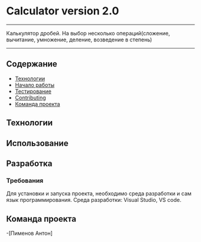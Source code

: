 # Calculator version 2.0
***
Калькулятор дробей. На выбор несколько операций(сложение, вычитание, умножение, деление, возведение в степень)
***
## Содержание
- [Технологии](#технологии)
- [Начало работы](#начало-работы)
- [Тестирование](#тестирование)
- [Contributing](#contributing)
- [Команда проекта](#команда-проекта)

## Технологии


## Использование


## Разработка

### Требования
Для установки и запуска проекта, необходимо среда разработки и сам язык программирования.
Среда разработки: Visual Studio, VS code.




## Команда проекта
-[Пименов Антон]
